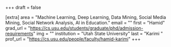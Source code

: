 +++
draft = false

[extra]
area = "Machine Learning, Deep Learning, Data Mining, Social Media Mining, Social Network Analysis, AI in Education."
email = ""
first = "Hamid"
grad_url = "https://cs.usu.edu/students/graduate/phd/admission-requirements"
img = ""
institution = "Utah State University"
last = "Karimi  "
prof_url = "https://cs.usu.edu/people/faculty/hamid-karimi"
+++